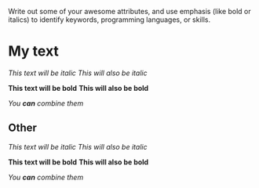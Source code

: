 Write out some of your awesome attributes, and use emphasis (like bold or italics) to identify keywords, programming languages, or skills. 

# My text

*This text will be italic*
_This will also be italic_

**This text will be bold**
__This will also be bold__

_You **can** combine them_


## Other

*This text will be italic*
_This will also be italic_

**This text will be bold**
__This will also be bold__

_You **can** combine them_
